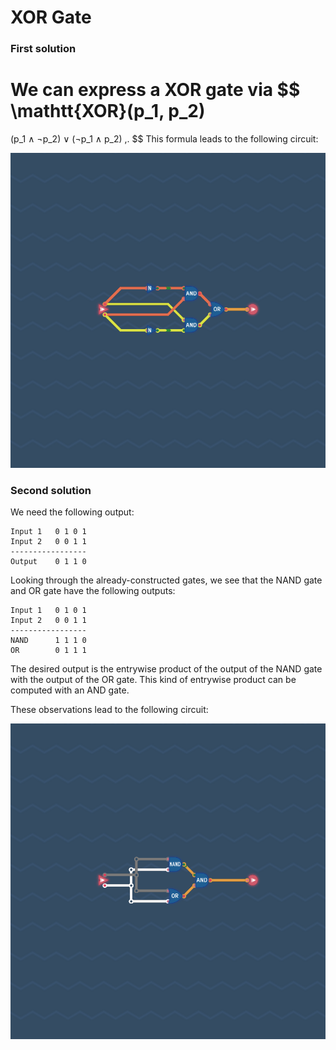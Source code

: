 # XOR Gate



### First solution

We can express a XOR gate via
$$
  \mathtt{XOR}(p_1, p_2)
  =
  (p_1 ∧ ¬p_2) ∨ (¬p_1 ∧ p_2) \,.
$$
This formula leads to the following circuit:

![](xor-gate-1.png)



### Second solution

We need the following output:
```
Input 1   0 1 0 1
Input 2   0 0 1 1
-----------------
Output    0 1 1 0
```
Looking through the already-constructed gates, we see that the NAND gate and OR gate have the following outputs:
```
Input 1   0 1 0 1
Input 2   0 0 1 1
-----------------
NAND      1 1 1 0
OR        0 1 1 1
```
The desired output is the entrywise product of the output of the NAND gate with the output of the OR gate.
This kind of entrywise product can be computed with an AND gate.

These observations lead to the following circuit:

![](xor-gate-2.png)
